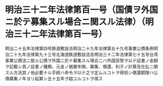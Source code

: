 # 明治三十二年法律第百一号（国債ヲ外国ニ於テ募集スル場合ニ関スル法律）（明治三十二年法律第百一号）
明治二十五年法律第四号鉄道敷設法明治二十九年法律第五十九号事業公債条例明治二十九年法律第九十三号北海道鉄道敷設法及明治三十二年法律第七十五号台湾事業公債法ニ拠ル公債ヲ外国ニ於テ募集スル場合ニハ外国貨幣ヲ以テ証書ノ金額ヲ記載シ其ノ証書ノ種類、元金ノ据置年限、募集、償還、利子ノ計算及仕払ニ関スル方法其ノ他必要ナル手続ハ命令ヲ以テ之ヲ定ムルコトヲ得但シ償還期限ハ公債募集ノ年ヨリ起算シ五十五年ヲ超ユルコトヲ得ス
